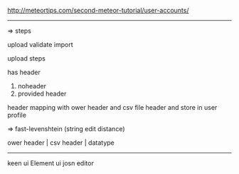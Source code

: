 http://meteortips.com/second-meteor-tutorial/user-accounts/


________________________________________________________________


=> steps 

upload 
validate 
import


upload steps

has header

1. noheader
2. provided header

header mapping with ower header and csv file header
and store in user profile

=> fast-levenshtein (string edit distance)


ower header | csv header | datatype

________________________________________________________________

keen ui
Element ui
josn editor




